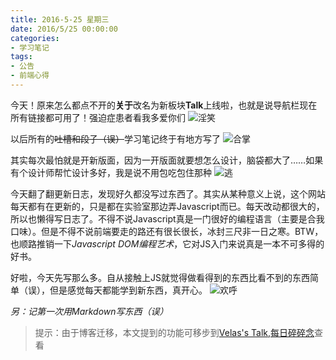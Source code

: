 ```yaml
---
title: 2016-5-25 星期三
date: 2016/5/25 00:00:00
categories:
- 学习笔记
tags:
- 公告
- 前端心得
---
```


今天！原来怎么都点不开的**关于**改名为新板块**Talk**上线啦，也就是说导航栏现在所有链接都可用了！强迫症患者看我多爱你们 ![淫笑](http://o7a3i0m1t.bkt.clouddn.com/image/emo/xiao.png)

以后所有的~~吐槽和段子（误）~~学习笔记终于有地方写了 ![合掌](http://o7a3i0m1t.bkt.clouddn.com/image/emo/hezhang.png)

其实每次最怕就是开新版面，因为一开版面就要想怎么设计，脑袋都大了……如果有个设计师帮忙设计多好，我是说不用包吃包住那种 ![逃](http://o7a3i0m1t.bkt.clouddn.com/image/emo/tao.jpg)

今天翻了翻更新日志，发现好久都没写过东西了。其实从某种意义上说，这个网站每天都有在更新的，只是都在实验室那边弄Javascript而已。每天改动都很大的，所以也懒得写日志了。不得不说Javascript真是一门很好的编程语言（主要是合我口味）。但是不得不说前端要走的路还有很长很长，冰封三尺非一日之寒。BTW，也顺路推销一下*Javascript DOM编程艺术*，它对JS入门来说真是一本不可多得的好书。

好啦，今天先写那么多。自从接触上JS就觉得做看得到的东西比看不到的东西简单（误），但是感觉每天都能学到新东西，真开心。 ![欢呼](http://o7a3i0m1t.bkt.clouddn.com/image/emo/huanhu.png)

*另：记第一次用Markdown写东西（误）*

> 提示：由于博客迁移，本文提到的功能可移步到[Velas's Talk,每日碎碎念](http://2016.velas.xyz/talk.html)查看
